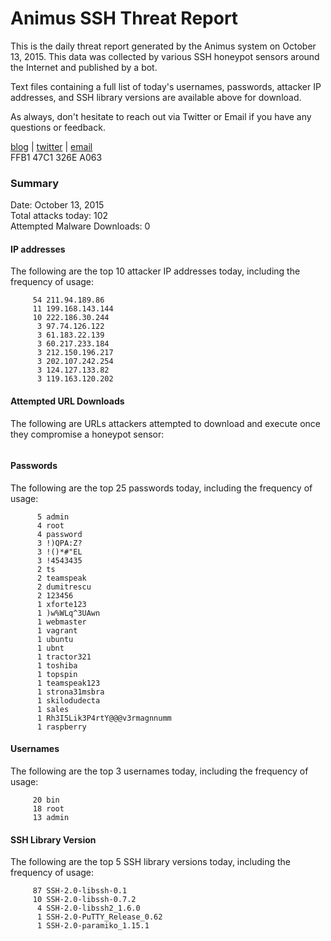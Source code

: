# Animus SSH Threat Report

This is the daily threat report generated by the Animus system on October 13, 2015. This data was collected by various SSH honeypot sensors around the Internet and published by a bot.  

Text files containing a full list of today's usernames, passwords, attacker IP addresses, and SSH library versions are available above for download.  

As always, don't hesitate to reach out via Twitter or Email if you have any questions or feedback.  

[blog](http://morris.guru) | [twitter](https://twitter.com/andrew___morris) | [email](mailto:andrew@morris.guru)  
FFB1 47C1 326E A063  

### Summary

Date: October 13, 2015  
Total attacks today: 102  
Attempted Malware Downloads: 0 

#### IP addresses
The following are the top 10 attacker IP addresses today, including the frequency of usage:
```
     54 211.94.189.86
     11 199.168.143.144
     10 222.186.30.244
      3 97.74.126.122
      3 61.183.22.139
      3 60.217.233.184
      3 212.150.196.217
      3 202.107.242.254
      3 124.127.133.82
      3 119.163.120.202
```

#### Attempted URL Downloads
The following are URLs attackers attempted to download and execute once they compromise a honeypot sensor:
```
```

#### Passwords
The following are the top 25 passwords today, including the frequency of usage:
```
      5 admin
      4 root
      4 password
      3 !)QPA:Z?
      3 !()*#"EL
      3 !4543435
      2 ts
      2 teamspeak
      2 dumitrescu
      2 123456
      1 xforte123
      1 )w%WLq^3UAwn
      1 webmaster
      1 vagrant
      1 ubuntu
      1 ubnt
      1 tractor321
      1 toshiba
      1 topspin
      1 teamspeak123
      1 strona31msbra
      1 skilodudecta
      1 sales
      1 Rh3I5Lik3P4rtY@@@v3rmagnnumm
      1 raspberry
```

#### Usernames
The following are the top 3 usernames today, including the frequency of usage:
```
     20 bin
     18 root
     13 admin
```

#### SSH Library Version
The following are the top 5 SSH library versions today, including the frequency of usage:
```
     87 SSH-2.0-libssh-0.1
     10 SSH-2.0-libssh-0.7.2
      4 SSH-2.0-libssh2_1.6.0
      1 SSH-2.0-PuTTY_Release_0.62
      1 SSH-2.0-paramiko_1.15.1
```
